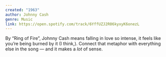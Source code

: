 ```yaml
---
created: "1963"
author: Johnny Cash
genre: Music
link: https://open.spotify.com/track/6YffUZJ2R06kyxyK6onezL
---
```


By “Ring of Fire”, Johnny Cash means falling in love so intense, it feels like you’re being burned by it (I think,). Connect that metaphor with everything else in the song — and it makes a *lot* of sense.